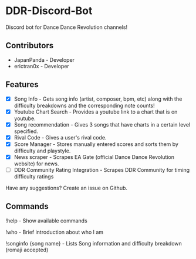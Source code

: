 # DDR-Discord-Bot
Discord bot for Dance Dance Revolution channels!

## Contributors
* JapanPanda - Developer
* erictran0x - Developer

## Features
- [X] Song Info - Gets song info (artist, composer, bpm, etc) along with the difficulty breakdowns and the corresponding note counts!
- [X] Youtube Chart Search - Provides a youtube link to a chart that is on youtube.
- [X] Song recommendation - Gives 3 songs that have charts in a certain level specified.
- [X] Rival Code - Gives a user's rival code.
- [X] Score Manager - Stores manually entered scores and sorts them by difficulty and playstyle.
- [X] News scraper - Scrapes EA Gate (official Dance Dance Revolution website) for news.
- [ ] DDR Community Rating Integration - Scrapes DDR Community for timing difficulty ratings

Have any suggestions? Create an issue on Github.

## Commands
!help - Show available commands

!who - Brief introduction about who I am

!songinfo {song name} - Lists Song information and difficulty breakdown (romaji accepted)
